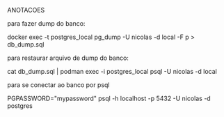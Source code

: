 ANOTACOES

para fazer dump do banco:

docker exec -t postgres_local pg_dump -U nicolas -d local -F p > db_dump.sql

para restaurar arquivo de dump do banco:

cat db_dump.sql | podman exec -i postgres_local psql -U nicolas -d local

para se conectar ao banco por psql

PGPASSWORD="mypassword" psql -h localhost -p 5432 -U nicolas -d postgres
